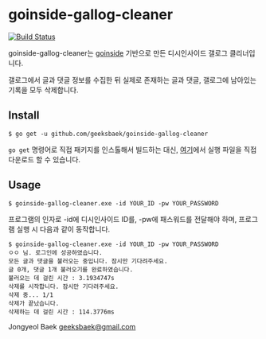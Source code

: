 # goinside-gallog-cleaner
[![Build Status](https://travis-ci.org/geeksbaek/goinside-gallog-cleaner.svg?branch=master)](https://travis-ci.org/geeksbaek/goinside-gallog-cleaner)

goinside-gallog-cleaner는 [goinside](https://github.com/geeksbaek/goinside) 기반으로 만든 디시인사이드 갤로그 클리너입니다. 

갤로그에서 글과 댓글 정보를 수집한 뒤 실제로 존재하는 글과 댓글, 갤로그에 남아있는 기록을 모두 삭제합니다.

## Install
```
$ go get -u github.com/geeksbaek/goinside-gallog-cleaner
```
`go get` 명령어로 직접 패키지를 인스톨해서 빌드하는 대신,  [여기](https://github.com/geeksbaek/goinside-gallog-cleaner/releases)에서 실행 파일을 직접 다운로드 할 수 있습니다.

## Usage
```
$ goinside-gallog-cleaner.exe -id YOUR_ID -pw YOUR_PASSWORD
```

프로그램의 인자로 -id에 디시인사이드 ID를, -pw에 패스워드를 전달해야 하며, 프로그램 실행 시 다음과 같이 동작합니다.
```
$ goinside-gallog-cleaner.exe -id YOUR_ID -pw YOUR_PASSWORD
ㅇㅇ 님. 로그인에 성공하였습니다.                                                        
모든 글과 댓글을 불러오는 중입니다. 잠시만 기다려주세요.                                 
글 0개, 댓글 1개 불러오기를 완료하였습니다.                                              
불러오는 데 걸린 시간 : 3.1934747s                                                       
삭제를 시작합니다. 잠시만 기다려주세요.                                                  
삭제 중... 1/1                                                                           
삭제가 끝났습니다.                                                                       
삭제하는 데 걸린 시간 : 114.3776ms
```

Jongyeol Baek <geeksbaek@gmail.com>
